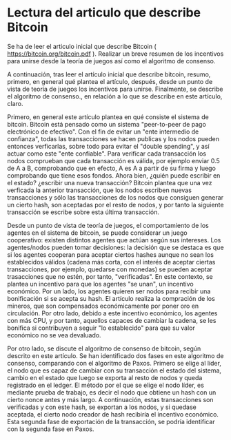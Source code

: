 # Lectura del articulo que describe Bitcoin

Se ha de leer el articulo inicial que describe Bitcoin  ( https://bitcoin.org/bitcoin.pdf ).  Realizar un breve resumen de los incentivos para unirse desde la teoría de juegos así como el algoritmo de consenso. 

A continuación, tras leer el artículo inicial que describe bitcoin, resumo, primero, en general qué plantea el artículo, después, desde un punto de vista de teoría de juegos los incentivos para unirse. Finalmente, se describe el algoritmo de consenso., en relación a lo que se describe en este artículo, claro.

Primero, en general este artículo plantea en qué consiste el sistema de bitcoin. Bitcoin está pensado como un sistema "peer-to-peer de pago electrónico de efectivo". Con el fin de evitar un "ente intermedio de confianza", todas las transacciones se hacen publicas y los nodos pueden entonces verficarlas, sobre todo para evitar el "double spending", y así actuar como este "ente confiable". Para verificar cada transacción los nodos comprueban que cada transacción es válida, por ejemplo enviar 0.5 de A a B, comprobando que en efecto, A es A  a partir de su firma y luego comprobando que tiene esos fondos. Ahora bien, ¿quién puede escribir en el estado? ¿escribir una nueva transacción? Bitcoin plantea que una vez verficada la anterior transacción, que los nodos escriben nuevas transacciones y sólo las transacciones de los nodos que consiguen generar un cierto hash, son aceptadas por el resto de nodos, y por tanto la siguiente transacción se escribe sobre esta última transacción. 

Desde un punto de vista de teoría de juegos, el comportamiento de los agentes en el sistema de bitcoin, se puede considerar un juego cooperativo: existen distintos agentes que actúan según sus intereses. Los agentes/nodos pueden tomar decisiones: la decisión que se destaca es que si los agentes cooperan para aceptar ciertos hashes aunque no sean los establecidos válidos (cadena más corta, con el interés de aceptar ciertas transacciones, por ejemplo, quedarse con monedas) se pueden aceptar trasacciones que no estén, por tanto, "verificadas". En este contexto, se plantea un incentivo para que los agentes "se unan", un incentivo económico. Por un lado, los agentes quieren ser nodos para recibir una bonificación si se acepta su hash. El artículo realiza la compración de los mineros, que son compensados económicamente por poner oro en circulación. Por otro lado, debido a este incentivo económico, los agentes con más CPU, y por tanto, aquellos capaces de cambiar la cadena, se les bonifica si contribuyen a seguir "lo establecido" para que su valor económico no se vea devaluado.

Por otro lado, se discute el algoritmo de consenso de bitcoin, según descrito en este artículo. Se han identificado dos fases en este algoritmo de consenso, comparando con el algoritmo de Paxos. Primero se elige al líder, el nodo que es capaz de cambiar con su transacción el estado del sistema, cambio en el estado que luego se exporta al resto de nodos y queda registrado en el ledger. El método por el que se elige el nodo líder, es mediante prueba de trabajo, es decir el nodo que obtiene un hash con un cierto nonce antes y más largo. A continuación, estas transacciones son verificadas y con este hash, se exportan a los nodos, y si quedase aceptada, el cierto nodo creador de hash recibiría el incentivo económico. Esta segunda fase de exportación de la transacción, se podría identificar con la segunda fase en Paxos.
